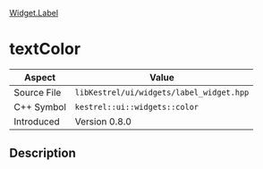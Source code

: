 [Widget.Label](index)
# textColor
| Aspect | Value |
| --- | --- |
| Source File | `libKestrel/ui/widgets/label_widget.hpp` |
| C++ Symbol | `kestrel::ui::widgets::color` |
| Introduced | Version 0.8.0 |
## Description

